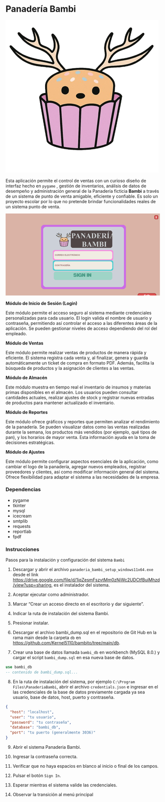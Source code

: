 # Panadería Bambi

![Logo de la Panadería Bambi](/imagenes/log.png)

Esta aplicación permite el control de ventas con un curioso diseño de interfaz hecho en `pygame` , gestión de inventarios, análisis de datos de desempeño y administración general de la Panadería ficticia **Bambi** a través de un sistema de punto de venta amigable, eficiente y confiable. Es solo un proyecto escolar por lo que no pretende brindar funcionalidades reales de un sistema punto de venta.

![](panbambi.png)

**Módulo de Inicio de Sesión (Login)**

Este módulo permite el acceso seguro al sistema mediante credenciales personalizadas para cada usuario. El login valida el nombre de usuario y contraseña, permitiendo así controlar el acceso a las diferentes áreas de la aplicación. Se pueden gestionar niveles de acceso dependiendo del rol del empleado.

**Módulo de Ventas**

Este módulo permite realizar ventas de productos de manera rápida y eficiente. El sistema registra cada venta y, al finalizar, genera y guarda automáticamente un ticket de compra en formato PDF. Además, facilita la búsqueda de productos y la asignación de clientes a las ventas.

**Módulo de Almacén**

Este módulo muestra en tiempo real el inventario de insumos y materias primas disponibles en el almacén. Los usuarios pueden consultar cantidades actuales, realizar ajustes de stock y registrar nuevas entradas de productos para mantener actualizado el inventario.

**Módulo de Reportes**

Este módulo ofrece gráficos y reportes que permiten analizar el rendimiento de la panadería. Se pueden visualizar datos como las ventas realizadas durante la semana, los productos más vendidos (por ejemplo, qué tipos de pan), y los horarios de mayor venta. Esta información ayuda en la toma de decisiones estratégicas.

**Módulo de Ajustes**

Este módulo permite configurar aspectos esenciales de la aplicación, como cambiar el logo de la panadería, agregar nuevos empleados, registrar proveedores y clientes, así como modificar información general del sistema. Ofrece flexibilidad para adaptar el sistema a las necesidades de la empresa.

### **Dependencias**

- pygame
- tkinter
- mysql
- icecream
- smtplib
- requests
- reportlab
- fpdf

### **Instrucciones**

Pasos para la instalación y configuración del sistema `Bambi`

1. Descargar y abrir el archivo `panaderia_bambi_setup_windows11x64.exe` desde el link https://drive.google.com/file/d/1iqZesmFszvtMm0zNiWc2UDCtfBuiMhzd/view?usp=sharing, es el instalador del sistema.

2. Aceptar ejecutar como administrador.

3. Marcar “Crear un acceso directo en el escritorio y dar siguiente”.

4. Indicar la ruta de instalación del sistema Bambi.

5. Presionar instalar.

6. Descargar el archivo bambi_dump.sql en el repositorio de Git Hub en la rama main desde la carpeta `db` en https://github.com/Kernel5110/bambito/tree/main/db.

7. Crear una base de datos llamada `bambi_db` en workbench (MySQL 8.0.) y cargar el script `bambi_dump.sql` en esa nueva base de datos.

```sql
use bambi_db
-- contenido de bambi_dump.sql...
```

8. En la ruta de instalación del sistema, por ejemplo `C:\Program Files\PanaderiaBambi`, abrir el archivo `credentials.json` e ingresar en el las credenciales de la base de datos previamente cargada ya sea usuario, base de datos, host, puerto y contraseña.

```json
{
  "host": "localhost",
  "user": "tu usuario",
  "password": "tu contraseña",
  "database": "bambi_db",
  "port": "tu puerto (generalmente 3036)"
}
```

9. Abrir el sistema Panaderia Bambi.

10. Ingresar la contraseña correcta.

11. Verificar que no haya espacios en blanco al inicio o final de los campos.

12. Pulsar el botón `Sign In`.

13. Esperar mientras el sistema valide las credenciales.

14. Observar la transición al menú principal
